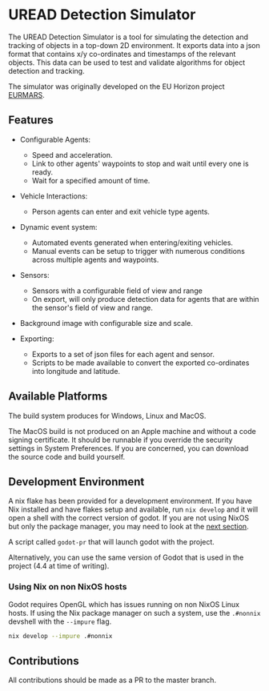 # UREAD Detection Simulator

The UREAD Detection Simulator is a tool for simulating the detection and tracking of objects in a top-down 2D environment. It exports data into a json format that contains x/y co-ordinates and timestamps of the relevant objects. This data can be used to test and validate algorithms for object detection and tracking.

The simulator was originally developed on the EU Horizon project [EURMARS](https://eurmars-project.eu/).

## Features

- Configurable Agents:
  - Speed and acceleration.
  - Link to other agents' waypoints to stop and wait until every one is ready.
  - Wait for a specified amount of time.

- Vehicle Interactions:
  - Person agents can enter and exit vehicle type agents.

- Dynamic event system:
  - Automated events generated when entering/exiting vehicles.
  - Manual events can be setup to trigger with numerous conditions across multiple agents and waypoints.

- Sensors:
  - Sensors with a configurable field of view and range
  - On export, will only produce detection data for agents that are within the sensor's field of view and range.

- Background image with configurable size and scale.

- Exporting:
  - Exports to a set of json files for each agent and sensor.
  - Scripts to be made available to convert the exported co-ordinates into longitude and latitude.

## Available Platforms

The build system produces for Windows, Linux and MacOS.

The MacOS build is not produced on an Apple machine and without a code signing certificate. It should be runnable if you override the security settings in System Preferences. If you are concerned, you can download the source code and build yourself.

## Development Environment

A nix flake has been provided for a development environment. If you have Nix installed and have flakes setup and available, run `nix develop` and it will open a shell with the correct version of godot. If you are not using NixOS but only the package manager, you may need to look at the [next section](#using-nix-on-non-nixos-hosts).

A script called `godot-pr` that will launch godot with the project.

Alternatively, you can use the same version of Godot that is used in the project (4.4 at time of writing).

### Using Nix on non NixOS hosts

Godot requires OpenGL which has issues running on non NixOS Linux hosts. If using the Nix package manager on such a system, use the `.#nonnix` devshell with the `--impure` flag.

```bash
nix develop --impure .#nonnix
```

## Contributions

All contributions should be made as a PR to the master branch.

